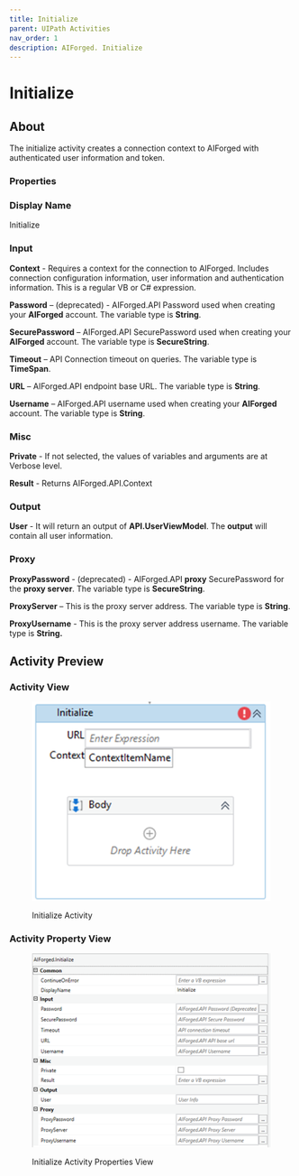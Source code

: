 ```yaml
---
title: Initialize
parent: UIPath Activities
nav_order: 1
description: AIForged. Initialize
---
```


# Initialize

## About

The initialize activity creates a connection context to AIForged with authenticated user information and token.

### Properties

### Display Name

Initialize

### Input

**Context** - Requires a context for the connection to AIForged. Includes connection configuration information, user information and authentication information. This is a regular VB or C# expression.

**Password** – (deprecated) - AIForged.API Password used when creating your **AIForged** account. The variable type is **String**.

**SecurePassword** –  AIForged.API SecurePassword used when creating your **AIForged** account. The variable type is **SecureString**.

**Timeout** – API Connection timeout on queries. The variable type is  **TimeSpan**.

**URL** – AIForged.API endpoint base URL. The variable type is **String**.

**Username** – AIForged.API username used when creating your **AIForged** account. The variable type is **String**.

### Misc

**Private** - If not selected, the values of variables and arguments are at Verbose level.&#x20;

**Result** - Returns AIForged.API.Context&#x20;

### Output

**User** - It will return an output of **API.UserViewModel**. The **output** will contain all user information.

### Proxy

**ProxyPassword**  - (deprecated) - AIForged.API **proxy** SecurePassword for the **proxy server**. The variable type is **SecureString**.

**ProxyServer** – This is the proxy server address. The variable type is **String**.

**ProxyUsername** - This is the proxy server address username. The variable type is **String.**

## Activity Preview

### Activity View

<figure><img src="../.gitbook/assets/image (1).png" alt=""><figcaption><p>Initialize Activity</p></figcaption></figure>

### Activity Property View

<figure><img src="../.gitbook/assets/image (5).png" alt=""><figcaption><p>Initialize Activity Properties View</p></figcaption></figure>
